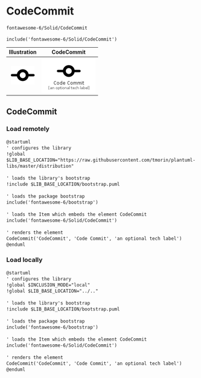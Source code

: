 # CodeCommit


```text
fontawesome-6/Solid/CodeCommit
```

```text
include('fontawesome-6/Solid/CodeCommit')
```



| Illustration | CodeCommit |
| :---: | :---: |
| ![illustration for Illustration](../../fontawesome-6/Solid/CodeCommit.png) | ![illustration for CodeCommit](../../fontawesome-6/Solid/CodeCommit.Local.png) |




## CodeCommit

### Load remotely
```plantuml
@startuml
' configures the library
!global $LIB_BASE_LOCATION="https://raw.githubusercontent.com/tmorin/plantuml-libs/master/distribution"

' loads the library's bootstrap
!include $LIB_BASE_LOCATION/bootstrap.puml

' loads the package bootstrap
include('fontawesome-6/bootstrap')

' loads the Item which embeds the element CodeCommit
include('fontawesome-6/Solid/CodeCommit')

' renders the element
CodeCommit('CodeCommit', 'Code Commit', 'an optional tech label')
@enduml
```

### Load locally
```plantuml
@startuml
' configures the library
!global $INCLUSION_MODE="local"
!global $LIB_BASE_LOCATION="../.."

' loads the library's bootstrap
!include $LIB_BASE_LOCATION/bootstrap.puml

' loads the package bootstrap
include('fontawesome-6/bootstrap')

' loads the Item which embeds the element CodeCommit
include('fontawesome-6/Solid/CodeCommit')

' renders the element
CodeCommit('CodeCommit', 'Code Commit', 'an optional tech label')
@enduml
```

